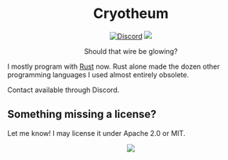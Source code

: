 <div align="center">
	<h1>Cryotheum</h1>
	<a href="https://discord.gg/PuxPSDun2k"><img src="https://img.shields.io/discord/1086337904458084392?label=Discord&logo=discord" alt="Discord"></a>
	<a href="https://github.com/Cryotheus"><img src="https://komarev.com/ghpvc/?username=Cryotheus&color=orange"></a>
	<p>
		Should that wire be glowing?
	</p>
</div>

I mostly program with [Rust](https://www.rust-lang.org/) now.
Rust alone made the dozen other programming languages I used almost entirely obsolete.

Contact available through Discord.

## Something missing a license?
Let me know! I may license it under Apache 2.0 or MIT.

<div align="center">
	<img src="https://github-readme-streak-stats.herokuapp.com?user=Cryotheus&theme=transparent&hide_border=true">
</div>
